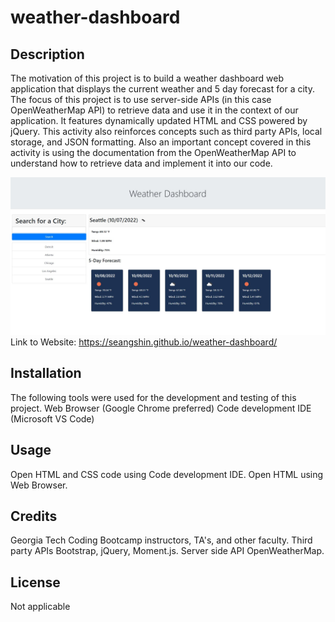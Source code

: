 # weather-dashboard

## Description

The motivation of this project is to build a weather dashboard web application that displays the current weather and 5 day forecast for a city. The focus of this project is to use server-side APIs (in this case OpenWeatherMap API) to retrieve data and use it in the context of our application. It features dynamically updated HTML and CSS powered by jQuery. This activity also reinforces concepts such as third party APIs, local storage, and JSON formatting. Also an important concept covered in this activity is using the documentation from the OpenWeatherMap API to understand how to retrieve data and implement it into our code. 

![](assets/screenshot.JPG)
Link to Website: https://seangshin.github.io/weather-dashboard/

## Installation

The following tools were used for the development and testing of this project. Web Browser (Google Chrome preferred) Code development IDE (Microsoft VS Code)

## Usage

Open HTML and CSS code using Code development IDE. Open HTML using Web Browser.

## Credits

Georgia Tech Coding Bootcamp instructors, TA's, and other faculty. Third party APIs Bootstrap, jQuery, Moment.js. Server side API OpenWeatherMap.

## License

Not applicable